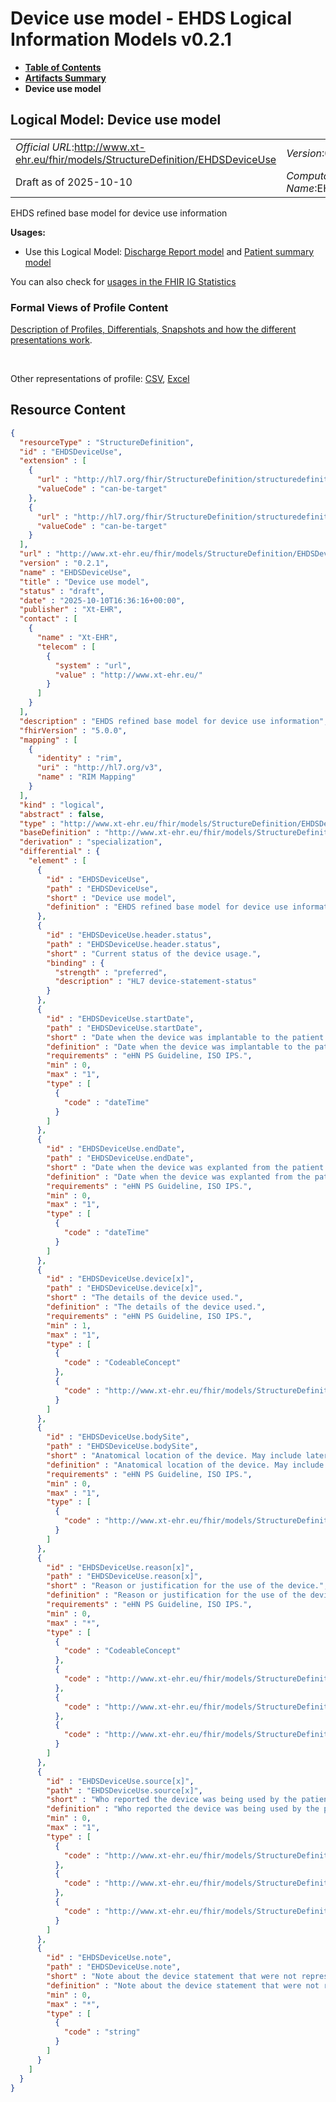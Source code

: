 # Device use model - EHDS Logical Information Models v0.2.1

* [**Table of Contents**](toc.md)
* [**Artifacts Summary**](artifacts.md)
* **Device use model**

## Logical Model: Device use model 

| | |
| :--- | :--- |
| *Official URL*:http://www.xt-ehr.eu/fhir/models/StructureDefinition/EHDSDeviceUse | *Version*:0.2.1 |
| Draft as of 2025-10-10 | *Computable Name*:EHDSDeviceUse |

 
EHDS refined base model for device use information 

**Usages:**

* Use this Logical Model: [Discharge Report model](StructureDefinition-EHDSDischargeReport.md) and [Patient summary model](StructureDefinition-EHDSPatientSummary.md)

You can also check for [usages in the FHIR IG Statistics](https://packages2.fhir.org/xig/xtehr.eu.ehds.models|current/StructureDefinition/EHDSDeviceUse)

### Formal Views of Profile Content

 [Description of Profiles, Differentials, Snapshots and how the different presentations work](http://build.fhir.org/ig/FHIR/ig-guidance/readingIgs.html#structure-definitions). 

 

Other representations of profile: [CSV](StructureDefinition-EHDSDeviceUse.csv), [Excel](StructureDefinition-EHDSDeviceUse.xlsx) 



## Resource Content

```json
{
  "resourceType" : "StructureDefinition",
  "id" : "EHDSDeviceUse",
  "extension" : [
    {
      "url" : "http://hl7.org/fhir/StructureDefinition/structuredefinition-type-characteristics",
      "valueCode" : "can-be-target"
    },
    {
      "url" : "http://hl7.org/fhir/StructureDefinition/structuredefinition-type-characteristics",
      "valueCode" : "can-be-target"
    }
  ],
  "url" : "http://www.xt-ehr.eu/fhir/models/StructureDefinition/EHDSDeviceUse",
  "version" : "0.2.1",
  "name" : "EHDSDeviceUse",
  "title" : "Device use model",
  "status" : "draft",
  "date" : "2025-10-10T16:36:16+00:00",
  "publisher" : "Xt-EHR",
  "contact" : [
    {
      "name" : "Xt-EHR",
      "telecom" : [
        {
          "system" : "url",
          "value" : "http://www.xt-ehr.eu/"
        }
      ]
    }
  ],
  "description" : "EHDS refined base model for device use information",
  "fhirVersion" : "5.0.0",
  "mapping" : [
    {
      "identity" : "rim",
      "uri" : "http://hl7.org/v3",
      "name" : "RIM Mapping"
    }
  ],
  "kind" : "logical",
  "abstract" : false,
  "type" : "http://www.xt-ehr.eu/fhir/models/StructureDefinition/EHDSDeviceUse",
  "baseDefinition" : "http://www.xt-ehr.eu/fhir/models/StructureDefinition/EHDSDataSet",
  "derivation" : "specialization",
  "differential" : {
    "element" : [
      {
        "id" : "EHDSDeviceUse",
        "path" : "EHDSDeviceUse",
        "short" : "Device use model",
        "definition" : "EHDS refined base model for device use information"
      },
      {
        "id" : "EHDSDeviceUse.header.status",
        "path" : "EHDSDeviceUse.header.status",
        "short" : "Current status of the device usage.",
        "binding" : {
          "strength" : "preferred",
          "description" : "HL7 device-statement-status"
        }
      },
      {
        "id" : "EHDSDeviceUse.startDate",
        "path" : "EHDSDeviceUse.startDate",
        "short" : "Date when the device was implantable to the patient or the external device was first in use.",
        "definition" : "Date when the device was implantable to the patient or the external device was first in use.",
        "requirements" : "eHN PS Guideline, ISO IPS.",
        "min" : 0,
        "max" : "1",
        "type" : [
          {
            "code" : "dateTime"
          }
        ]
      },
      {
        "id" : "EHDSDeviceUse.endDate",
        "path" : "EHDSDeviceUse.endDate",
        "short" : "Date when the device was explanted from the patient or the external device was no longer in use.",
        "definition" : "Date when the device was explanted from the patient or the external device was no longer in use.",
        "requirements" : "eHN PS Guideline, ISO IPS.",
        "min" : 0,
        "max" : "1",
        "type" : [
          {
            "code" : "dateTime"
          }
        ]
      },
      {
        "id" : "EHDSDeviceUse.device[x]",
        "path" : "EHDSDeviceUse.device[x]",
        "short" : "The details of the device used.",
        "definition" : "The details of the device used.",
        "requirements" : "eHN PS Guideline, ISO IPS.",
        "min" : 1,
        "max" : "1",
        "type" : [
          {
            "code" : "CodeableConcept"
          },
          {
            "code" : "http://www.xt-ehr.eu/fhir/models/StructureDefinition/EHDSDevice"
          }
        ]
      },
      {
        "id" : "EHDSDeviceUse.bodySite",
        "path" : "EHDSDeviceUse.bodySite",
        "short" : "Anatomical location of the device. May include laterality.",
        "definition" : "Anatomical location of the device. May include laterality.",
        "requirements" : "eHN PS Guideline, ISO IPS.",
        "min" : 0,
        "max" : "1",
        "type" : [
          {
            "code" : "http://www.xt-ehr.eu/fhir/models/StructureDefinition/EHDSBodyStructure"
          }
        ]
      },
      {
        "id" : "EHDSDeviceUse.reason[x]",
        "path" : "EHDSDeviceUse.reason[x]",
        "short" : "Reason or justification for the use of the device.",
        "definition" : "Reason or justification for the use of the device.",
        "requirements" : "eHN PS Guideline, ISO IPS.",
        "min" : 0,
        "max" : "*",
        "type" : [
          {
            "code" : "CodeableConcept"
          },
          {
            "code" : "http://www.xt-ehr.eu/fhir/models/StructureDefinition/EHDSCondition"
          },
          {
            "code" : "http://www.xt-ehr.eu/fhir/models/StructureDefinition/EHDSObservation"
          },
          {
            "code" : "http://www.xt-ehr.eu/fhir/models/StructureDefinition/EHDSProcedure"
          }
        ]
      },
      {
        "id" : "EHDSDeviceUse.source[x]",
        "path" : "EHDSDeviceUse.source[x]",
        "short" : "Who reported the device was being used by the patient.",
        "definition" : "Who reported the device was being used by the patient.",
        "min" : 0,
        "max" : "1",
        "type" : [
          {
            "code" : "http://www.xt-ehr.eu/fhir/models/StructureDefinition/EHDSPatient"
          },
          {
            "code" : "http://www.xt-ehr.eu/fhir/models/StructureDefinition/EHDSHealthProfessional"
          },
          {
            "code" : "http://www.xt-ehr.eu/fhir/models/StructureDefinition/EHDSRelatedPerson"
          }
        ]
      },
      {
        "id" : "EHDSDeviceUse.note",
        "path" : "EHDSDeviceUse.note",
        "short" : "Note about the device statement that were not represented at all or sufficiently in one of the attributes provided in a class. These may include for example a comment, an instruction, or a note associated with the statement.",
        "definition" : "Note about the device statement that were not represented at all or sufficiently in one of the attributes provided in a class. These may include for example a comment, an instruction, or a note associated with the statement.",
        "min" : 0,
        "max" : "*",
        "type" : [
          {
            "code" : "string"
          }
        ]
      }
    ]
  }
}

```
